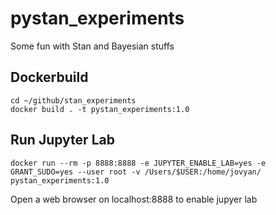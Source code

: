 # pystan_experiments

Some fun with Stan and Bayesian stuffs

## Dockerbuild

```
cd ~/github/stan_experiments
docker build . -t pystan_experiments:1.0
```

## Run Jupyter Lab

```
docker run --rm -p 8888:8888 -e JUPYTER_ENABLE_LAB=yes -e GRANT_SUDO=yes --user root -v /Users/$USER:/home/jovyan/ pystan_experiments:1.0
```

Open a web browser on localhost:8888 to enable jupyer lab